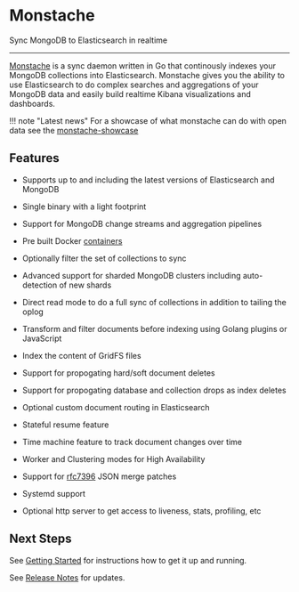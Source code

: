 # Monstache

Sync MongoDB to Elasticsearch in realtime

---

[Monstache](https://github.com/rwynn/monstache) is a sync daemon written in Go that continously 
indexes your MongoDB collections into Elasticsearch. Monstache gives you the ability to use 
Elasticsearch to do complex searches and aggregations of your MongoDB data and easily build realtime 
Kibana visualizations and dashboards.

!!! note "Latest news"
	For a showcase of what monstache can do with open data 
	see the [monstache-showcase](https://github.com/rwynn/monstache-showcase)

## Features

- Supports up to and including the latest versions of Elasticsearch and MongoDB

- Single binary with a light footprint 

- Support for MongoDB change streams and aggregation pipelines

- Pre built Docker [containers](https://hub.docker.com/r/rwynn/monstache/tags/)

- Optionally filter the set of collections to sync

- Advanced support for sharded MongoDB clusters including auto-detection of new shards

- Direct read mode to do a full sync of collections in addition to tailing the oplog

- Transform and filter documents before indexing using Golang plugins or JavaScript

- Index the content of GridFS files

- Support for propogating hard/soft document deletes

- Support for propogating database and collection drops as index deletes

- Optional custom document routing in Elasticsearch

- Stateful resume feature

- Time machine feature to track document changes over time

- Worker and Clustering modes for High Availability

- Support for [rfc7396](https://tools.ietf.org/html/rfc7396) JSON merge patches

- Systemd support

- Optional http server to get access to liveness, stats, profiling, etc

## Next Steps

See [Getting Started](./start/) for instructions how to get
it up and running.

See [Release Notes](./about/#release-notes) for updates.

